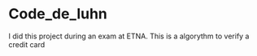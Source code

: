 # Code_de_luhn
I did this project during an exam at ETNA. This is a algorythm to verify a credit card 

